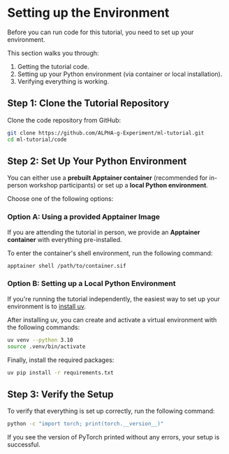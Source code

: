 # Setting up the Environment

Before you can run code for this tutorial, you need to set up your environment.

This section walks you through:
1. Getting the tutorial code.
2. Setting up your Python environment (via container or local installation).
3. Verifying everything is working.

## Step 1: Clone the Tutorial Repository

Clone the code repository from GitHub:

```bash
git clone https://github.com/ALPHA-g-Experiment/ml-tutorial.git
cd ml-tutorial/code
```

## Step 2: Set Up Your Python Environment

You can either use a **prebuilt Apptainer container** (recommended for in-person
workshop participants) or set up a **local Python environment**.

Choose one of the following options:

### Option A: Using a provided Apptainer Image

If you are attending the tutorial in person, we provide an **Apptainer
container** with everything pre-installed.

To enter the container's shell environment, run the following command:

```bash
apptainer shell /path/to/container.sif
```

### Option B: Setting up a Local Python Environment

If you're running the tutorial independently, the easiest way to set up your
environment is to [install
uv](https://docs.astral.sh/uv/getting-started/installation/#installation-methods).

After installing uv, you can create and activate a virtual environment with the
following commands:

```bash
uv venv --python 3.10
source .venv/bin/activate
```

Finally, install the required packages:

```bash
uv pip install -r requirements.txt
```

## Step 3: Verify the Setup

To verify that everything is set up correctly, run the following command:

```bash
python -c "import torch; print(torch.__version__)"
```

If you see the version of PyTorch printed without any errors, your setup is
successful.
